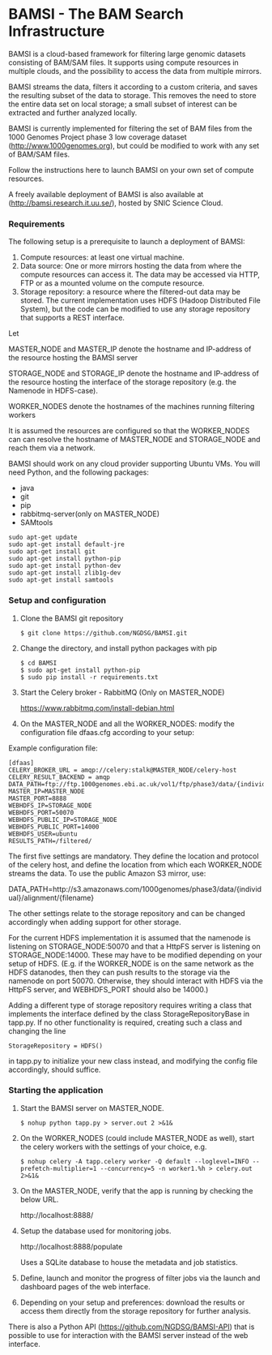 # BAMSI - The BAM Search Infrastructure #

BAMSI is a cloud-based framework for filtering large genomic datasets consisting of BAM/SAM files.
It supports using compute resources in multiple clouds, and the possibility to access the data from multiple mirrors.

BAMSI streams the data, filters it according to a custom criteria, and saves the resulting subset of the data to storage.
This removes the need to store the entire data set on local storage; a small subset of interest can be extracted and further analyzed locally.

BAMSI is currently implemented for filtering the set of BAM files from the 1000 Genomes Project phase 3 low coverage dataset (http://www.1000genomes.org),
but could be modified to work with any set of BAM/SAM files.

Follow the instructions here to launch BAMSI on your own set of compute resources.

A freely available deployment of BAMSI is also available at (http://bamsi.research.it.uu.se/), hosted by SNIC Science Cloud.


### Requirements ###

The following setup is a prerequisite to launch a deployment of BAMSI:

1. Compute resources: at least one virtual machine.
2. Data source: One or more mirrors hosting the data from where the compute resources can access it. The data may be accessed via HTTP, FTP or as a mounted volume on the compute resource.
3. Storage repository: a resource where the filtered-out data may be stored. The current implementation uses HDFS (Hadoop Distributed File System),
   but the code can be modified to use any storage repository that supports a REST interface.

Let

MASTER_NODE and MASTER_IP denote the hostname and IP-address of the resource hosting the BAMSI server

STORAGE_NODE and STORAGE_IP denote the hostname and IP-address of the resource hosting the interface of the storage repository (e.g. the Namenode in HDFS-case).

WORKER_NODES denote the hostnames of the machines running filtering workers

It is assumed the resources are configured so that the WORKER_NODES can can resolve the hostname of MASTER_NODE and STORAGE_NODE and reach them via a network.

BAMSI should work on any cloud provider supporting Ubuntu VMs. You will need Python, and the following packages:

* java
* git
* pip
* rabbitmq-server(only on MASTER_NODE)
* SAMtools



```
sudo apt-get update
sudo apt-get install default-jre
sudo apt-get install git
sudo apt-get install python-pip
sudo apt-get install python-dev
sudo apt-get install zlib1g-dev
sudo apt-get install samtools
```




### Setup and configuration ####

1. Clone the BAMSI git repository
     ```
    $ git clone https://github.com/NGDSG/BAMSI.git
    ```
2. Change the directory, and install python packages with pip
    ```
    $ cd BAMSI
    $ sudo apt-get install python-pip
    $ sudo pip install -r requirements.txt
    ```
3. Start the Celery broker - RabbitMQ (Only on MASTER_NODE)

    https://www.rabbitmq.com/install-debian.html
    

4. On the MASTER_NODE and all the WORKER_NODES: modify the configuration file dfaas.cfg according to your setup:

 Example configuration file:

```
[dfaas]
CELERY_BROKER_URL = amqp://celery:stalk@MASTER_NODE/celery-host
CELERY_RESULT_BACKEND = amqp
DATA_PATH=ftp://ftp.1000genomes.ebi.ac.uk/vol1/ftp/phase3/data/{individual}/alignment/{filename}
MASTER_IP=MASTER_NODE
MASTER_PORT=8888
WEBHDFS_IP=STORAGE_NODE
WEBHDFS_PORT=50070
WEBHDFS_PUBLIC_IP=STORAGE_NODE
WEBHDFS_PUBLIC_PORT=14000
WEBHDFS_USER=ubuntu
RESULTS_PATH=/filtered/
```

The first five settings are mandatory. They define the location and protocol of the celery host, and define the location from which
 each WORKER_NODE streams the data. To use the public Amazon S3 mirror, use:

DATA_PATH=http://<span></span>s3.amazonaws.com/1000genomes/phase3/data/{individual}/alignment/{filename}


The other settings relate to the storage repository and can be changed accordingly when adding support for other storage.

For the current HDFS implementation it is assumed that the namenode is listening on STORAGE_NODE:50070 and
that a HttpFS server is listening on STORAGE_NODE:14000. These may have to be modified depending on your setup of HDFS.
(E.g. if the WORKER_NODE is on the same network as the HDFS datanodes, then they can push results to the storage via the namenode on port 50070.
Otherwise, they should interact with HDFS via the HttpFS server, and WEBHDFS_PORT should also be 14000.)

 Adding a different type of storage repository requires writing a class that implements the interface defined by the class StorageRepositoryBase in tapp.py.
 If no other functionality is required, creating such a class and changing the line


    StorageRepository = HDFS()


 in tapp.py to initialize your new class instead, and modifying the config file accordingly, should suffice.

### Starting the application ####

1. Start the BAMSI server on MASTER_NODE.

    ```
    $ nohup python tapp.py > server.out 2 >&1&
    ```

2. On the WORKER_NODES (could include MASTER_NODE as well), start the celery workers with the settings of your choice, e.g.

    ```
    $ nohup celery -A tapp.celery worker -Q default --loglevel=INFO --prefetch-multiplier=1 --concurrency=5 -n worker1.%h > celery.out 2>&1&
    ```

3. On the MASTER_NODE, verify that the app is running by checking the below URL.

    http://localhost:8888/

4. Setup the database used for monitoring jobs.

    http://localhost:8888/populate

    Uses a SQLite database to house the metadata and job statistics.

5. Define, launch and monitor the progress of filter jobs via the launch and dashboard pages of the web interface.

6. Depending on your setup and preferences: download the results or access them directly from the storage repository for further analysis.

There is also a Python API (https://github.com/NGDSG/BAMSI-API) that is possible to use for interaction with the BAMSI server instead of the web interface.



